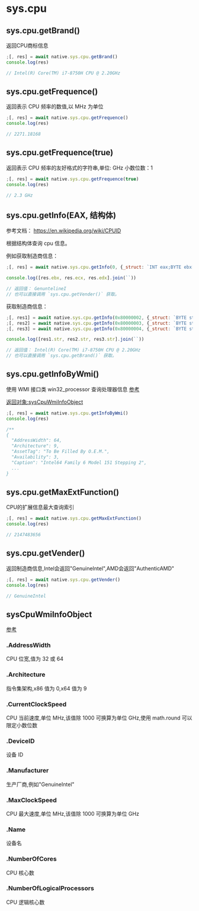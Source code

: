 # sys.cpu

## sys.cpu.getBrand()
返回CPU商标信息

``` js
;[, res] = await native.sys.cpu.getBrand()
console.log(res)

// Intel(R) Core(TM) i7-8750H CPU @ 2.20GHz
```

## sys.cpu.getFrequence()
返回表示 CPU 频率的数值,以 MHz 为单位

``` js
;[, res] = await native.sys.cpu.getFrequence()
console.log(res)

// 2271.18168
```

## sys.cpu.getFrequence(true) 
返回表示 CPU 频率的友好格式的字符串,单位: GHz 小数位数：1

``` js
;[, res] = await native.sys.cpu.getFrequence(true)
console.log(res)

// 2.3 GHz
```

## sys.cpu.getInfo(EAX, 结构体) 

参考文档： https://en.wikipedia.org/wiki/CPUID

根据结构体查询 cpu 信息。

例如获取制造商信息：

``` js
;[, res] = await native.sys.cpu.getInfo(0, {_struct: `INT eax;BYTE ebx[4];BYTE ecx[4];BYTE edx[4]` })

console.log([res.ebx, res.ecx, res.edx].join(``))

// 返回值： GenuntelineI
// 也可以直接调用 `sys.cpu.getVender()` 获取。
```

获取制造商信息：

``` js
;[, res1] = await native.sys.cpu.getInfo(0x80000002, {_struct: `BYTE str[16]` })
;[, res2] = await native.sys.cpu.getInfo(0x80000003, {_struct: `BYTE str[16]` })
;[, res3] = await native.sys.cpu.getInfo(0x80000004, {_struct: `BYTE str[16]` })

console.log([res1.str, res2.str, res3.str].join(``))

// 返回值： Intel(R) Core(TM) i7-8750H CPU @ 2.20GHz
// 也可以直接调用 `sys.cpu.getBrand()` 获取。
```

## sys.cpu.getInfoByWmi() 
使用 WMI 接口类 win32_processor 查询处理器信息  [参考](https://docs.microsoft.com/en-us/windows/win32/cimwin32prov/win32-processor)
  
[返回对象:sysCpuWmiInfoObject](#syscpuwmiinfoobject)

``` js
;[, res] = await native.sys.cpu.getInfoByWmi()
console.log(res)

/**
{
  "AddressWidth": 64,
  "Architecture": 9,
  "AssetTag": "To Be Filled By O.E.M.",
  "Availability": 3,
  "Caption": "Intel64 Family 6 Model 151 Stepping 2",
  ...
}
```

## sys.cpu.getMaxExtFunction() 
CPU的扩展信息最大查询索引

``` js
;[, res] = await native.sys.cpu.getMaxExtFunction()
console.log(res)

// 2147483656
```

## sys.cpu.getVender() 
返回制造商信息,Intel会返回"GenuineIntel",AMD会返回"AuthenticAMD"

``` js
;[, res] = await native.sys.cpu.getVender()
console.log(res)

// GenuineIntel
```

## sysCpuWmiInfoObject

 [参考](https://docs.microsoft.com/en-us/windows/win32/cimwin32prov/win32-processor)

### .AddressWidth 
 CPU 位宽,值为 32 或 64

### .Architecture 
 指令集架构,x86 值为 0,x64 值为 9

### .CurrentClockSpeed 
 CPU 当前速度,单位 MHz,该值除 1000 可换算为单位 GHz,使用 math.round 可以限定小数位数

### .DeviceID 
 设备 ID

### .Manufacturer 
 生产厂商,例如"GenuineIntel"

### .MaxClockSpeed 
 CPU 最大速度,单位 MHz,该值除 1000 可换算为单位 GHz

### .Name 
 设备名

### .NumberOfCores 
 CPU 核心数

### .NumberOfLogicalProcessors 
 CPU 逻辑核心数

